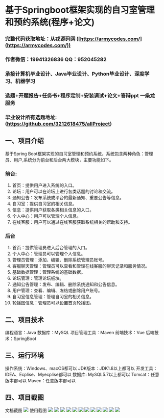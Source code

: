 基于Springboot框架实现的自习室管理和预约系统(程序+论文)
=
###  完整代码获取地址：从戎源码网 ([https://armycodes.com/](https://armycodes.com/))
###  作者微信：19941326836  QQ：952045282 
###  承接计算机毕业设计、Java毕业设计、Python毕业设计、深度学习、机器学习
###  选题+开题报告+任务书+程序定制+安装调试+论文+答辩ppt 一条龙服务
###  毕业设计所有选题地址:(https://github.com/3212618475/allProject)


一、项目介绍
---
基于Spring Boot框架实现的自习室管理和预约系统，系统包含两种角色：管理员、用户,系统分为前台和后台两大模块，主要功能如下。
### 前台:
1. 首页：提供用户进入系统的入口。
2. 论坛：用户可以在论坛上进行各类话题的讨论和交流。
3. 通知公告：发布系统或平台的最新通知、重要公告等信息。
4. 自习室：提供自习室的相关信息。
5. 信息：提供用户获取各类相关信息的入口。
6. 个人中心：用户可以管理个人信息。
7. 在线客服：用户可以通过在线客服获取系统相关的帮助和支持。
### 后台

1. 首页：提供管理员进入后台管理的入口。
2. 个人中心：管理员可以管理个人信息。
3. 管理员管理：添加、编辑、删除系统管理员账号。
4. 客服聊天管理：管理员可以查看和管理在线客服的聊天记录和服务情况。
5. 基础数据管理：管理系统的基础数据。
6. 论坛管理：管理论坛板块。
7. 通知公告管理：发布、编辑、删除系统通知和公告信息。
8. 用户管理：查看、编辑、冻结或删除用户账号。
9. 自习室信息管理：管理自习室的相关信息。
10. 轮播图信息：管理员可以设置首页轮播图。


二、项目技术
---
编程语言：Java
数据库：MySQL
项目管理工具：Maven
前端技术：Vue
后端技术：SpringBoot

三、运行环境
---
操作系统：Windows、macOS都可以
JDK版本：JDK1.8以上都可以
开发工具：IDEA、Ecplise、Myecplise都可以
数据库: MySQL5.7以上都可以
Tomcat：任意版本都可以
Maven：任意版本都可以

四、项目截图
---
文档截图
![](limage/1.png)
使用截图
![](image/1.png)
![](image/2.png)
![](image/3.png)
![](image/4.png)
![](image/5.png)
![](image/6.png)
![](image/7.png)
![](image/8.png)
![](image/9.png)
![](image/10.png)
![](image/11.png)
![](image/12.png)

